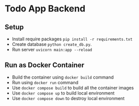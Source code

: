 # Todo App Backend

## Setup
- Install require packages `pip install -r requirements.txt`
- Create database `python create_db.py`.
- Run server `uvicorn main:app --reload`

## Run as Docker Container
- Build the container using `docker build` command
- Run using `docker run` command
- Use `docker compose build` to build all the container images
- Use `docker compose up` to build local environment
- Use `docker compose down` to destroy local environment
